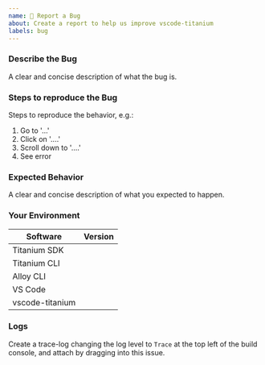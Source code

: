 ```yaml
---
name: 🐛 Report a Bug
about: Create a report to help us improve vscode-titanium
labels: bug
---
```


### Describe the Bug
A clear and concise description of what the bug is.

### Steps to reproduce the Bug
Steps to reproduce the behavior, e.g.:
1. Go to '...'
2. Click on '....'
3. Scroll down to '....'
4. See error

### Expected Behavior
A clear and concise description of what you expected to happen.

### Your Environment
| Software | Version |
| ---------------- | ---------- |
| Titanium SDK | |
| Titanium CLI | |
| Alloy CLI | |
| VS Code | |
| vscode-titanium | |

### Logs
Create a trace-log changing the log level to `Trace` at the top left of the build console, and attach by dragging into this issue.
